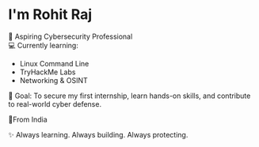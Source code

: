 #  I'm Rohit Raj

🚀 Aspiring Cybersecurity Professional  
💻 Currently learning:  
- Linux Command Line  
- TryHackMe Labs  
- Networking & OSINT  

🔐 Goal: To secure my first internship, learn hands-on skills, and contribute to real-world cyber defense.

📍From India 

✨ Always learning. Always building. Always protecting.
